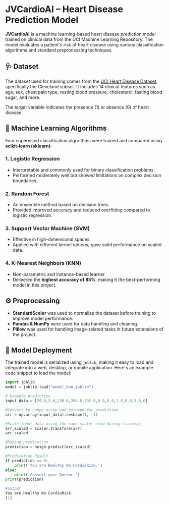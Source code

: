 # JVCardioAI – Heart Disease Prediction Model

**JVCardioAI** is a machine learning-based heart disease prediction model trained on clinical data from the UCI Machine Learning Repository. The model evaluates a patient's risk of heart disease using various classification algorithms and standard preprocessing techniques.

## 🩺 Dataset

The dataset used for training comes from the [UCI Heart Disease Dataset](https://archive.ics.uci.edu/ml/datasets/Heart+Disease), specifically the Cleveland subset. It includes 14 clinical features such as age, sex, chest pain type, resting blood pressure, cholesterol, fasting blood sugar, and more.

The target variable indicates the presence (1) or absence (0) of heart disease.

## 🧠 Machine Learning Algorithms

Four supervised classification algorithms were trained and compared using **scikit-learn (sklearn)**:

### 1. **Logistic Regression**
- Interpretable and commonly used for binary classification problems.
- Performed moderately well but showed limitations on complex decision boundaries.

### 2. **Random Forest**
- An ensemble method based on decision trees.
- Provided improved accuracy and reduced overfitting compared to logistic regression.

### 3. **Support Vector Machine (SVM)**
- Effective in high-dimensional spaces.
- Applied with different kernel options; gave solid performance on scaled data.

### 4. **K-Nearest Neighbors (KNN)**
- Non-parametric and instance-based learner.
- Delivered the **highest accuracy of 85%**, making it the best-performing model in this project.

## ⚙️ Preprocessing

- **StandardScaler** was used to normalize the dataset before training to improve model performance.
- **Pandas & NumPy** were used for data handling and cleaning.
- **Pillow** was used for handling image-related tasks in future extensions of the project.


## 🚀 Model Deployment

The trained model is serialized using `joblib`, making it easy to load and integrate into a web, desktop, or mobile application. Here's an example code snippet to load the model:

```python
import joblib
model = joblib.load("model_knn.joblib")

# Example prediction
input_data = [29.0,2.0,130.0,204.0,202.0,0.0,0.0,1.0,0.0,3.0,0]

#Convert to numpy array and reshape for prediction
arr = np.array(input_data).reshape(1, -1)

#Scale input data using the same scaler used during training
arr_scaled = scaler.transform(arr)
arr_scaled

#Making predication
prediction = neigh.predict(arr_scaled)

#Predication Result
if prediction == 0:
    print('You are Healthy No CardioRisk.')
else:
    print('Consult your Doctor.')
print(prediction)

#output
You are Healthy No CardioRisk.
[1]







